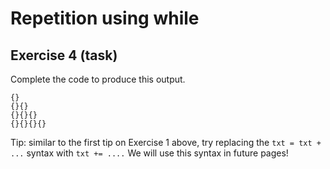 # Repetition using while
## Exercise 4 (task)

Complete the code to produce this output.

```
{}
{}{}
{}{}{}
{}{}{}{}
```

Tip: similar to the first tip on Exercise 1 above, try replacing the `txt = txt + ...` syntax with `txt += ....` We will use this syntax in future pages!